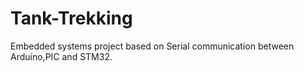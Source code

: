 # Tank-Trekking

Embedded systems project based on Serial communication between Arduino,PIC and STM32.
